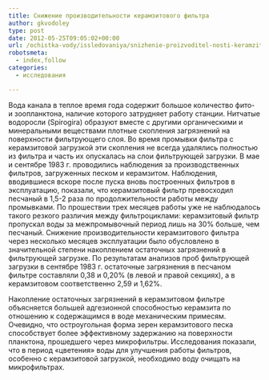 ```yaml
---
title: Снижение производительности керамзитового фильтра
author: gkvodoley
type: post
date: 2012-05-25T09:05:02+00:00
url: /ochistka-vody/issledovaniya/snizhenie-proizvoditel-nosti-keramzitovogo-fil-tra.html
robotsmeta:
  - index,follow
categories:
  - исследования

---
```

Вода канала в теплое время года содержит большое количество фито- и зоопланктона, наличие которого затрудняет работу станции. Нитчатые водоросли (Spirogira) образуют вместе с другими органическими и минеральными веществами плотные скопления загрязнений на поверхности фильтрующего слоя. Во время промывки фильтра с керамзитовой загрузкой эти скопления не всегда удалялись полностью из фильтра и часть их опускалась на слои фильтрующей загрузки. В мае и сентябре 1983 г. проводились наблюдения за производственных фильтров, загруженных песком и керамзитом. Наблюдения, вводившиеся вскоре после пуска вновь построенных фильтров в эксплуатацию, показали, что керамзитовый фильтр превосходил песчаный в 1,5-2 раза по продолжительности работы между промывками. По прошествии трех месяцев работы уже не наблюдалось такого резкого различия между фильтроциклами: керамзитовый фильтр пропускал воды за межпромывочный период лишь на 30% больше, чем песчаный. Снижение производительности керамзитового фильтра через несколько месяцев эксплуатации было обусловлено в значительной степени накоплением остаточных загрязнений в фильтрующей загрузке. По результатам анализов проб фильтрующей загрузки в сентябре 1983 г. остаточные загрязнения в песчаном фильтре составляли 0,38 и 0,20% (в левой и правой секциях), а в керамзитовом соответственно 2,59 и 1,62%.
  
Накопление остаточных загрязнений в керамзитовом фильтре объясняется большей адгезионной способностью керамзита по отношению к содержащимся в воде механическим примесям. Очевидно, что остроугольная форма зерен керамзитового песка способствует более эффективному задержанию на поверхности планктона, прошедшего через микрофильтры. Исследования показали, что в период «цветения» воды для улучшения работы фильтров, особенно с керамзитовой загрузкой, необходимо воду очищать на микрофильтрах.